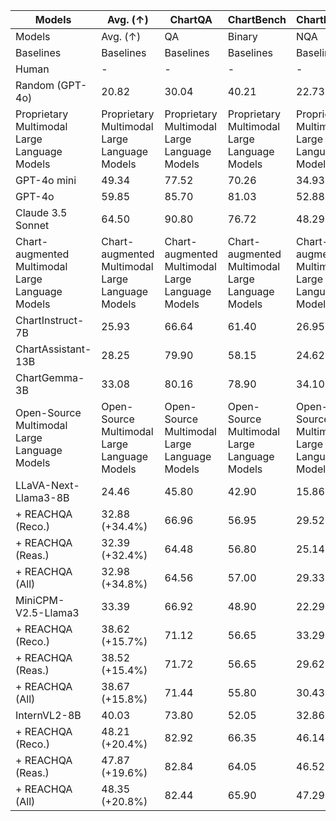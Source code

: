 | Models | Avg. (↑) | ChartQA | ChartBench | ChartBench | ChartX | REACHQA | REACHQA | CharXiv | CharXiv | Math Vista | Math Vista | MATH-V |
| --- | --- | --- | --- | --- | --- | --- | --- | --- | --- | --- | --- | --- |
| Models | Avg. (↑) | QA | Binary | NQA | QA | Reas. | Reco. | Reas. | Desc. | Math | General | QA |
| Baselines | Baselines | Baselines | Baselines | Baselines | Baselines | Baselines | Baselines | Baselines | Baselines | Baselines | Baselines | Baselines |
| Human | - | - | - | - | - | 65.10 | 84.60 | 80.50 | 92.10 | 60.30 | 60.30 | 75.66 |
| Random (GPT-4o) | 20.82 | 30.04 | 40.21 | 22.73 | 19.85 | 8.20 | 13.30 | 10.80 | 19.85 | 17.90 | 17.90 | 25.36 |
| Proprietary Multimodal Large Language Models | Proprietary Multimodal Large Language Models | Proprietary Multimodal Large Language Models | Proprietary Multimodal Large Language Models | Proprietary Multimodal Large Language Models | Proprietary Multimodal Large Language Models | Proprietary Multimodal Large Language Models | Proprietary Multimodal Large Language Models | Proprietary Multimodal Large Language Models | Proprietary Multimodal Large Language Models | Proprietary Multimodal Large Language Models | Proprietary Multimodal Large Language Models | Proprietary Multimodal Large Language Models |
| GPT-4o mini | 49.34 | 77.52 | 70.26 | 34.93 | 35.45 | 27.20 | 53.50 | 34.10 | 74.92 | 56.70 | 56.70 | 28.85 |
| GPT-4o | 59.85 | 85.70 | 81.03 | 52.88 | 46.60 | 39.70 | 66.80 | 47.10 | 84.45 | 63.80 | 63.80 | 30.39 |
| Claude 3.5 Sonnet | 64.50 | 90.80 | 76.72 | 48.29 | 58.24 | 51.70 | 74.30 | 60.20 | 84.30 | 67.70 | 67.70 | 32.76 |
| Chart-augmented Multimodal Large Language Models | Chart-augmented Multimodal Large Language Models | Chart-augmented Multimodal Large Language Models | Chart-augmented Multimodal Large Language Models | Chart-augmented Multimodal Large Language Models | Chart-augmented Multimodal Large Language Models | Chart-augmented Multimodal Large Language Models | Chart-augmented Multimodal Large Language Models | Chart-augmented Multimodal Large Language Models | Chart-augmented Multimodal Large Language Models | Chart-augmented Multimodal Large Language Models | Chart-augmented Multimodal Large Language Models | Chart-augmented Multimodal Large Language Models |
| ChartInstruct-7B | 25.93 | 66.64 | 61.40 | 26.95 | 26.62 | 6.00 | 10.50 | 8.80 | 21.40 | 15.37 | 31.52 | 10.07 |
| ChartAssistant-13B | 28.25 | 79.90 | 58.15 | 24.62 | 23.20 | 10.70 | 19.60 | 11.70 | 16.93 | 17.78 | 39.57 | 8.55 |
| ChartGemma-3B | 33.08 | 80.16 | 78.90 | 34.10 | 35.15 | 9.20 | 27.80 | 12.50 | 21.30 | 19.07 | 38.04 | 7.70 |
| Open-Source Multimodal Large Language Models | Open-Source Multimodal Large Language Models | Open-Source Multimodal Large Language Models | Open-Source Multimodal Large Language Models | Open-Source Multimodal Large Language Models | Open-Source Multimodal Large Language Models | Open-Source Multimodal Large Language Models | Open-Source Multimodal Large Language Models | Open-Source Multimodal Large Language Models | Open-Source Multimodal Large Language Models | Open-Source Multimodal Large Language Models | Open-Source Multimodal Large Language Models | Open-Source Multimodal Large Language Models |
| LLaVA-Next-Llama3-8B | 24.46 | 45.80 | 42.90 | 15.86 | 15.45 | 6.50 | 17.90 | 17.20 | 31.45 | 22.41 | 44.13 | 9.44 |
| + REACHQA (Reco.) | 32.88 (+34.4%) | 66.96 | 56.95 | 29.52 | 27.25 | 8.80 | 29.00 | 22.20 | 32.58 | 27.40 | 49.78 | 11.25 |
| + REACHQA (Reas.) | 32.39 (+32.4%) | 64.48 | 56.80 | 25.14 | 25.90 | 8.40 | 26.30 | 22.70 | 35.67 | 28.89 | 50.65 | 11.38 |
| + REACHQA (All) | 32.98 (+34.8%) | 64.56 | 57.00 | 29.33 | 27.08 | 11.10 | 29.60 | 22.50 | 32.33 | 27.59 | 50.43 | 11.25 |
| MiniCPM-V2.5-Llama3 | 33.39 | 66.92 | 48.90 | 22.29 | - 23.72 | 10.30 | 25.30 | 22.00 | 46.20 | 37.22 | 53.04 | 11.45 |
| + REACHQA (Reco.) | 38.62 (+15.7%) | 71.12 | 56.65 | 33.29 | 29.53 | 10.60 | 34.10 | 25.60 | 48.75 | 41.48 | 60.43 | 13.22 |
| + REACHQA (Reas.) | 38.52 (+15.4%) | 71.72 | 56.65 | 29.62 | 28.23 | 11.00 | 33.00 | 27.50 | 48.70 | 43.52 | 60.22 | 13.52 |
| + REACHQA (All) | 38.67 (+15.8%) | 71.44 | 55.80 | 30.43 | 29.68 | 11.00 | 35.10 | 28.30 | 47.62 | 42.22 | 60.00 | 13.75 |
| InternVL2-8B | 40.03 | 73.80 | 52.05 | 32.86 | 35.10 | 16.20 | 33.70 | 26.30 | 46.10 | 46.11 | 61.74 | 16.38 |
| + REACHQA (Reco.) | 48.21 (+20.4%) | 82.92 | 66.35 | 46.14 | 46.62 | 19.90 | 49.50 | 32.20 | 54.38 | 47.96 | 67.61 | 16.78 |
| + REACHQA (Reas.) | 47.87 (+19.6%) | 82.84 | 64.05 | 46.52 | 44.88 | 20.10 | 49.40 | 32.80 | 52.40 | 49.44 | 66.52 | 17.66 |
| + REACHQA (All) | 48.35 (+20.8%) | 82.44 | 65.90 | 47.29 | 45.38 | 21.30 | 49.80 | 32.70 | 54.83 | 48.89 | 66.30 | 17.01 |
